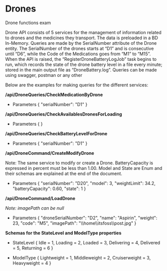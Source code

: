 # Drones
Drone functions exam

Drone API consists of 5 services for the management of information related to drones and the medicines they transport. The data is preloaded in a BD In-Memory. 
Queries are made by the SerialNumber attribute of the Drone entity. The SerialNumber of the drones starts at “D1” and is consecutive until “D6”, while the Code 
of the Medications goes from “M1” to “M15”. When the API is raised, the “RegisterDroneBatteryLogJob” task begins to run, which records the state of the drone 
battery level in a file every minute; stored in the main output file as “DroneBattery.log”. Queries can be made using swagger, postman or any other

Below are the examples for making queries for the different services:

<b>/api/DroneQueries/CheckMedicationByDrone</b>

<ul>
<li>
Parameters
{
  "serialNumber": "D1"
}
</li>
</ul>


<b>/api/DroneQueries/CheckAvailablesDronesForLoading</b>

<ul>
<li>
Parameters
{ }
</li>
</ul>


<b>/api/DroneQueries/CheckBatteryLevelForDrone</b>

<ul>
<li>
Parameters
{
  "serialNumber": "D1"
}
</li>
</ul>


<b>/api/DroneCommand/CreateModifyDrone</b>

Note: The same service to modify or create a Drone. BatteryCapacity is expressed in percent must be less than 1.00. 
Model and State are Enum and their schemas are explained at the end of the document.

<ul>
<li>
Parameters
{
  "serialNumber": "D20",
  "model": 3,
  "weightLimit": 34.2,
  "batteryCapacity": 0.60,
  "state": 1
}
</li>
</ul>


<b>/api/DroneCommand/LoadDrone</b>

<i>Note: imagePath can be null</i>

<ul>
<li>Parameters
{
  "droneSerialNumber": "D2",
  "name": "Aspirin",
  "weight": 23,
  "code": "M5",
  "imagePath": "\\home\\itsfoss\\post.jpg"
}
</li>
</ul>


<b>Schemas for the StateLevel and ModelType properties</b>

 <ul>
 <li>
 StateLevel
   {
    Idle = 1,
    Loading = 2,
    Loaded = 3,
    Delivering = 4,
    Delivered = 5,
    Returning = 6
  }
  </li>
  </ul>

  <ul><li>ModelType
   {
    Lightweight = 1,
    Middleweight = 2,
    Cruiserweight = 3,
    Heavyweight = 4
  }
  </li>
  </ul>
